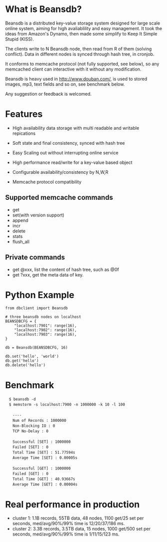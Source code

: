 
# What is Beansdb? 

Beansdb is a distributed key-value storage system designed for large scale 
online system, aiming for high avaliablility and easy management. It took 
the ideas from Amazon's Dynamo, then made some simplify to Keep It Simple 
Stupid (KISS). 

The clients write to N Beansdb node, then read from R of them (solving 
conflict). Data in different nodes is synced through hash tree, in cronjob. 

It conforms to memcache protocol (not fully supported, see below), so any 
memcached client can interactive with it without any modification.  

Beansdb is heavy used in http://www.douban.com/, is used to stored images, 
mp3,  text fields and so on, see benchmark below.

Any suggestion or feedback is welcomed.


# Features

* High availability data storage with multi readable and writable repications

* Soft state and final consistency, synced with hash tree

* Easy Scaling out without interrupting online service

* High performance read/write for a key-value based object

* Configurable availability/consistency by N,W,R

* Memcache protocol compatibility

## Supported memcache commands

* get
* set(with version support)
* append
* incr
* delete
* stats
* flush_all

## Private commands

* get @xxx, list the content of hash tree, such as @0f
* get ?xxx, get the meta data of key.

# Python Example  
```
from dbclient import Beansdb

# three beansdb nodes on localhost
BEANSDBCFG = {
    "localhost:7901": range(16),
    "localhost:7902": range(16),
    "localhost:7903": range(16),
}

db = Beansdb(BEANSDBCFG, 16)

db.set('hello', 'world')
db.get('hello')
db.delete('hello')
```

# Benchmark
```
　$ beansdb -d 
　$ memstorm -s localhost:7900 -n 1000000 -k 10 -l 100 
　　 
　　---- 
　　Num of Records : 1000000 
　　Non-Blocking IO : 0 
　　TCP No-Delay : 0 
　　 
　　Successful [SET] : 1000000 
　　Failed [SET] : 0 
　　Total Time [SET] : 51.77594s 
　　Average Time [SET] : 0.00005s 
　　 
　　Successful [GET] : 1000000 
　　Failed [GET] : 0 
　　Total Time [GET] : 40.93667s 
　　Average Time [GET] : 0.00004s 
```

# Real performance in production

* cluster 1: 1.1B records, 55TB data, 48 nodes, 1100 get/25 set per seconds, 
             med/avg/90%/99% time is 12/20/37/186 ms.
* cluster 2: 3.3B records, 3.5TB data, 15 nodes, 1000 get/500 set per seconds,
             med/avg/90%/99% time is 1/11/15/123 ms.

